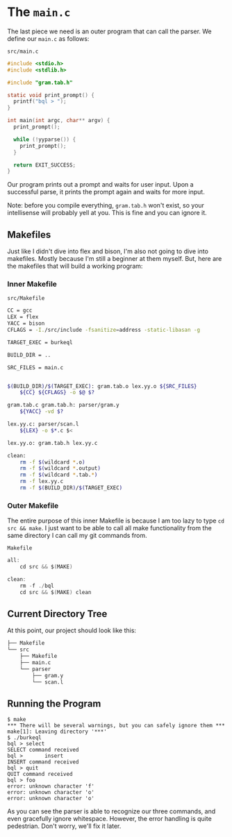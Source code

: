 # The `main.c`

The last piece we need is an outer program that can call the parser. We define our `main.c` as follows:

`src/main.c`

```c
#include <stdio.h>
#include <stdlib.h>

#include "gram.tab.h"

static void print_prompt() {
  printf("bql > ");
}

int main(int argc, char** argv) {
  print_prompt();

  while (!yyparse()) {
    print_prompt();
  }

  return EXIT_SUCCESS;
}
```

Our program prints out a prompt and waits for user input. Upon a successful parse, it prints the prompt again and waits for more input.

Note: before you compile everything, `gram.tab.h` won't exist, so your intellisense will probably yell at you. This is fine and you can ignore it.

## Makefiles

Just like I didn't dive into flex and bison, I'm also not going to dive into makefiles. Mostly because I'm still a beginner at them myself. But, here are the makefiles that will build a working program:

### Inner Makefile

`src/Makefile`

```bash
CC = gcc
LEX = flex
YACC = bison
CFLAGS = -I./src/include -fsanitize=address -static-libasan -g

TARGET_EXEC = burkeql

BUILD_DIR = ..

SRC_FILES = main.c


$(BUILD_DIR)/$(TARGET_EXEC): gram.tab.o lex.yy.o ${SRC_FILES}
	${CC} ${CFLAGS} -o $@ $?

gram.tab.c gram.tab.h: parser/gram.y
	${YACC} -vd $?

lex.yy.c: parser/scan.l
	${LEX} -o $*.c $<

lex.yy.o: gram.tab.h lex.yy.c

clean:
	rm -f $(wildcard *.o)
	rm -f $(wildcard *.output)
	rm -f $(wildcard *.tab.*)
	rm -f lex.yy.c
	rm -f $(BUILD_DIR)/$(TARGET_EXEC)
```

### Outer Makefile

The entire purpose of this inner Makefile is because I am too lazy to type `cd src && make`. I just want to be able to call all make functionality from the same directory I can call my git commands from.

`Makefile`

```c
all:
	cd src && $(MAKE)

clean:
	rm -f ./bql
	cd src && $(MAKE) clean
```

## Current Directory Tree

At this point, our project should look like this:

```bash
├── Makefile
└── src
    ├── Makefile
    ├── main.c
    └── parser
        ├── gram.y
        └── scan.l
```

## Running the Program

```shell
$ make
*** There will be several warnings, but you can safely ignore them ***
make[1]: Leaving directory '***'
$ ./burkeql
bql > select
SELECT command received
bql >       insert
INSERT command received
bql > quit
QUIT command received
bql > foo
error: unknown character 'f'
error: unknown character 'o'
error: unknown character 'o'

```

As you can see the parser is able to recognize our three commands, and even gracefully ignore whitespace. However, the error handling is quite pedestrian. Don't worry, we'll fix it later.